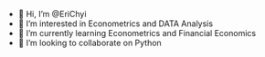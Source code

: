 - 👋 Hi, I’m @EriChyi
- 👀 I’m interested in Econometrics and DATA Analysis
- 🌱 I’m currently learning Econometrics and Financial Economics
- 💞️ I’m looking to collaborate on Python


<!---
EriChyi/EriChyi is a ✨ special ✨ repository because its `README.md` (this file) appears on your GitHub profile.
You can click the Preview link to take a look at your changes.
--->
